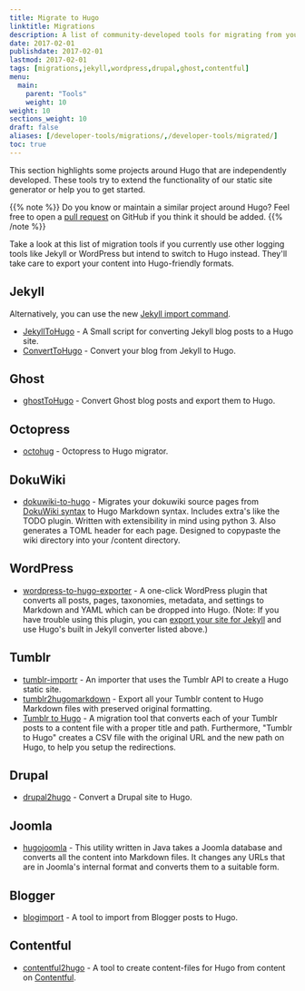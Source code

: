 ```yaml
---
title: Migrate to Hugo
linktitle: Migrations
description: A list of community-developed tools for migrating from your existing static site generator or content management system to Hugo.
date: 2017-02-01
publishdate: 2017-02-01
lastmod: 2017-02-01
tags: [migrations,jekyll,wordpress,drupal,ghost,contentful]
menu:
  main:
    parent: "Tools"
    weight: 10
weight: 10
sections_weight: 10
draft: false
aliases: [/developer-tools/migrations/,/developer-tools/migrated/]
toc: true
---
```


This section highlights some projects around Hugo that are independently developed. These tools try to extend the functionality of our static site generator or help you to get started.

{{% note %}}
Do you know or maintain a similar project around Hugo? Feel free to open a [pull request](https://github.com/spf13/hugo/pulls) on GitHub if you think it should be added.
{{% /note %}}

Take a look at this list of migration tools if you currently use other logging tools like Jekyll or WordPress but intend to switch to Hugo instead. They'll take care to export your content into Hugo-friendly formats.

## Jekyll

Alternatively, you can use the new [Jekyll import command](/commands/hugo_import_jekyll/).

- [JekyllToHugo](https://github.com/SenjinDarashiva/JekyllToHugo) - A Small script for converting Jekyll blog posts to a Hugo site.
- [ConvertToHugo](https://github.com/coderzh/ConvertToHugo) - Convert your blog from Jekyll to Hugo.

## Ghost

- [ghostToHugo](https://github.com/jbarone/ghostToHugo) - Convert Ghost blog posts and export them to Hugo.

## Octopress

- [octohug](https://github.com/codebrane/octohug) - Octopress to Hugo migrator.

## DokuWiki

- [dokuwiki-to-hugo](https://github.com/wgroeneveld/dokuwiki-to-hugo) - Migrates your dokuwiki source pages from [DokuWiki syntax](https://www.dokuwiki.org/wiki:syntax) to Hugo Markdown syntax. Includes extra's like the TODO plugin. Written with extensibility in mind using python 3. Also generates a TOML header for each page. Designed to copypaste the wiki directory into your /content directory.

## WordPress

- [wordpress-to-hugo-exporter](https://github.com/SchumacherFM/wordpress-to-hugo-exporter) - A one-click WordPress plugin that converts all posts, pages, taxonomies, metadata, and settings to Markdown and YAML which can be dropped into Hugo. (Note: If you have trouble using this plugin, you can [export your site for Jekyll](https://wordpress.org/plugins/jekyll-exporter/) and use Hugo's built in Jekyll converter listed above.)

## Tumblr

- [tumblr-importr](https://github.com/carlmjohnson/tumblr-importr) - An importer that uses the Tumblr API to create a Hugo static site.
- [tumblr2hugomarkdown](https://github.com/Wysie/tumblr2hugomarkdown) - Export all your Tumblr content to Hugo Markdown files with preserved original formatting.
- [Tumblr to Hugo](https://github.com/jipiboily/tumblr-to-hugo) - A migration tool that converts each of your Tumblr posts to a content file with a proper title and path. Furthermore, "Tumblr to Hugo" creates a CSV file with the original URL and the new path on Hugo, to help you setup the redirections.

## Drupal

- [drupal2hugo](https://github.com/danapsimer/drupal2hugo) - Convert a Drupal site to Hugo.

## Joomla

- [hugojoomla](https://github.com/davetcc/hugojoomla) - This utility written in Java takes a Joomla database and converts all the content into Markdown files. It changes any URLs that are in Joomla's internal format and converts them to a suitable form.

## Blogger

- [blogimport](https://github.com/natefinch/blogimport) - A tool to import from Blogger posts to Hugo.

## Contentful

- [contentful2hugo](https://github.com/ArnoNuyts/contentful2hugo) - A tool to create content-files for Hugo from content on [Contentful](https://www.contentful.com/).
